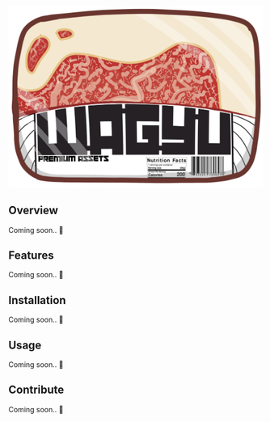 ![Wagyu](https://github.com/DiscoRiver/wagyu/blob/main/assets/wagyu.png)

## Overview

Coming soon.. 🔨

## Features

Coming soon.. 🔨

## Installation

Coming soon.. 🔨

## Usage 

Coming soon.. 🔨

## Contribute

Coming soon.. 🔨